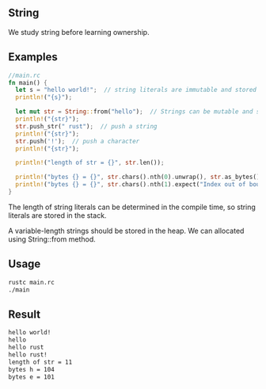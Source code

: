 ## String
We study string before learning ownership.

## Examples

```rust
//main.rc
fn main() {
  let s = "hello world!";  // string literals are immutable and stored in stack
  println!("{s}");

  let mut str = String::from("hello");  // Strings can be mutable and stored in heap
  println!("{str}");
  str.push_str(" rust");  // push a string
  println!("{str}");
  str.push('!');  // push a character
  println!("{str}");

  println!("length of str = {}", str.len());

  println!("bytes {} = {}", str.chars().nth(0).unwrap(), str.as_bytes()[0]);
  println!("bytes {} = {}", str.chars().nth(1).expect("Index out of bound"), str.as_bytes()[1]);
}
```

The length of string literals can be determined in the compile time, so string literals are stored in the stack.

A variable-length strings should be stored in the heap. We can allocated using String::from method.

## Usage
```bash
rustc main.rc
./main

```

## Result
```bash
hello world!
hello
hello rust
hello rust!
length of str = 11
bytes h = 104
bytes e = 101
```
